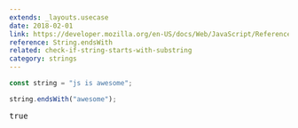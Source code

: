 ```yaml
---
extends: _layouts.usecase
date: 2018-02-01
link: https://developer.mozilla.org/en-US/docs/Web/JavaScript/Reference/Global_Objects/String/endsWith
reference: String.endsWith
related: check-if-string-starts-with-substring
category: strings
---
```


```javascript
const string = "js is awesome";

string.endsWith("awesome");
```

<pre class="output">true</pre>
